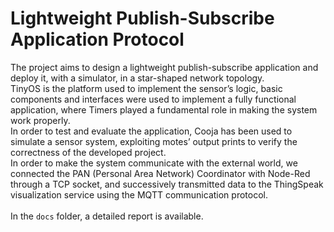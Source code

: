 # Lightweight Publish-Subscribe Application Protocol
The project aims to design a lightweight publish-subscribe application and deploy it, with a simulator, in a star-shaped network topology. \
TinyOS is the platform used to implement the sensor’s logic, basic components and interfaces were used to implement a fully functional application, where Timers played a fundamental role in making the system work properly. \
In order to test and evaluate the application, Cooja has been used to simulate a sensor system, exploiting motes’ output prints to verify the correctness of the developed project. \
In order to make the system communicate with the external world, we connected the PAN (Personal Area Network) Coordinator with Node-Red through a TCP socket, and successively transmitted data to the ThingSpeak visualization service using the MQTT communication protocol. \
\
In the ``docs`` folder, a detailed report is available.
